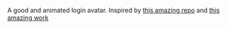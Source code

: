 A good and animated login avatar.
Inspired by [this amazing repo](https://github.com/cgoldsby/LoginCritter)
and [this amazing work](https://dribbble.com/shots/4249163-Animated-login-form-avatar?utm_campaign=iOS%2BDev%2BWeekly&utm_medium=web&utm_source=iOS%2BDev%2BWeekly%2BIssue%2B349)
